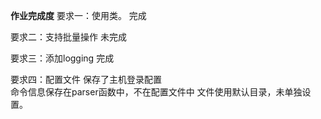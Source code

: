 **作业完成度**
要求一：使用类。
完成

要求二：支持批量操作
未完成

要求三：添加logging
完成

要求四：配置文件
保存了主机登录配置  
命令信息保存在parser函数中，不在配置文件中
文件使用默认目录，未单独设置。